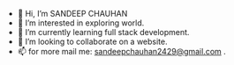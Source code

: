- 👋 Hi, I’m SANDEEP CHAUHAN
- 👀 I’m interested in exploring world.
- 🌱 I’m currently learning full stack development.
- 💞️ I’m looking to collaborate on a website.
- 📫 for more mail me: sandeepchauhan2429@gmail.com .

<!---
sandeepchauhan2429/sandeepchauhan2429 is a ✨ special ✨ repository because its `README.md` (this file) appears on your GitHub profile.
You can click the Preview link to take a look at your changes.
--->
